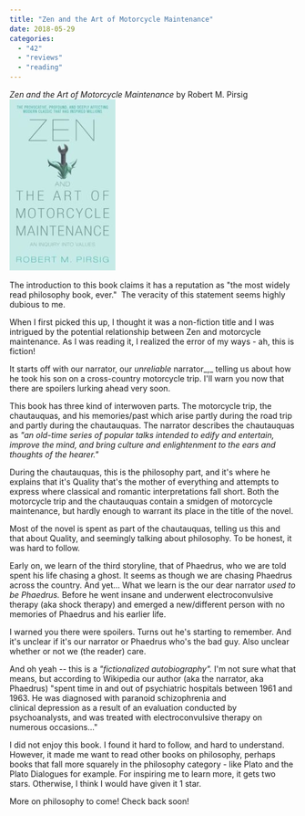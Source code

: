 ```yaml
---
title: "Zen and the Art of Motorcycle Maintenance"
date: 2018-05-29
categories: 
  - "42"
  - "reviews"
  - "reading"
---
```


_Zen and the Art of Motorcycle Maintenance_ by Robert M. Pirsig![Zen and the Art of Motorcycle Maintenance](images/629-186x300.jpg)

The introduction to this book claims it has a reputation as "the most widely read philosophy book, ever."  The veracity of this statement seems highly dubious to me.

When I first picked this up, I thought it was a non-fiction title and I was intrigued by the potential relationship between Zen and motorcycle maintenance. As I was reading it, I realized the error of my ways - ah, this is fiction!

It starts off with our narrator, our _unreliable_ narrator_,_ telling us about how he took his son on a cross-country motorcycle trip. I'll warn you now that there are spoilers lurking ahead very soon.

This book has three kind of interwoven parts. The motorcycle trip, the chautauquas, and his memories/past which arise partly during the road trip and partly during the chautauquas. The narrator describes the chautauquas as _"an old-time series of popular talks intended to edify and entertain, improve the mind, and bring culture and enlightenment to the ears and thoughts of the hearer."_

During the chautauquas, this is the philosophy part, and it's where he explains that it's Quality that's the mother of everything and attempts to express where classical and romantic interpretations fall short. Both the motorcycle trip and the chautauquas contain a smidgen of motorcycle maintenance, but hardly enough to warrant its place in the title of the novel.

Most of the novel is spent as part of the chautauquas, telling us this and that about Quality, and seemingly talking about philosophy. To be honest, it was hard to follow.

Early on, we learn of the third storyline, that of Phaedrus, who we are told spent his life chasing a ghost. It seems as though we are chasing Phaedrus across the country. And yet... What we learn is the our dear narrator _used to be Phaedrus._ Before he went insane and underwent electroconvulsive therapy (aka shock therapy) and emerged a new/different person with no memories of Phaedrus and his earlier life.

I warned you there were spoilers. Turns out he's starting to remember. And it's unclear if it's our narrator or Phaedrus who's the bad guy. Also unclear whether or not we (the reader) care.

And oh yeah -- this is a _"fictionalized autobiography"._ I'm not sure what that means, but according to Wikipedia our author (aka the narrator, aka Phaedrus) "spent time in and out of psychiatric hospitals between 1961 and 1963. He was diagnosed with paranoid schizophrenia and clinical depression as a result of an evaluation conducted by psychoanalysts, and was treated with electroconvulsive therapy on numerous occasions..."

I did not enjoy this book. I found it hard to follow, and hard to understand. However, it made me want to read other books on philosophy, perhaps books that fall more squarely in the philosophy category - like Plato and the Plato Dialogues for example. For inspiring me to learn more, it gets two stars. Otherwise, I think I would have given it 1 star.

More on philosophy to come! Check back soon!
